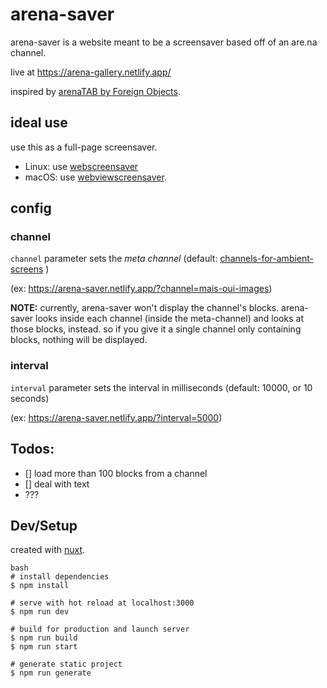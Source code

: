 # arena-saver

arena-saver is a website meant to be a screensaver based off of an are.na channel.

live at https://arena-gallery.netlify.app/

inspired by [arenaTAB by Foreign Objects](https://github.com/FOREIGN-OBJECTS/arenaTab).

## ideal use

use this as a full-page screensaver.

- Linux: use [webscreensaver](https://github.com/lmartinking/webscreensaver)
- macOS: use [webviewscreensaver](https://github.com/liquidx/webviewscreensaver).

## config

### channel

`channel` parameter sets the *meta channel* (default: [channels-for-ambient-screens](https://www.are.na/dan-taeyoung/channels-for-ambient-screens) )

(ex: https://arena-saver.netlify.app/?channel=mais-oui-images)

**NOTE:** currently, arena-saver won't display the channel's blocks. arena-saver looks inside each channel (inside the meta-channel) and looks at those blocks, instead. so if you give it a single channel only containing blocks, nothing will be displayed.

### interval

`interval` parameter sets the interval in milliseconds (default: 10000, or 10 seconds)

(ex: https://arena-saver.netlify.app/?interval=5000)



## Todos:

- [] load more than 100 blocks from a channel
- [] deal with text
- ???



## Dev/Setup


created with [nuxt](https://nuxtjs.org/).

```
bash
# install dependencies
$ npm install

# serve with hot reload at localhost:3000
$ npm run dev

# build for production and launch server
$ npm run build
$ npm run start

# generate static project
$ npm run generate
```

